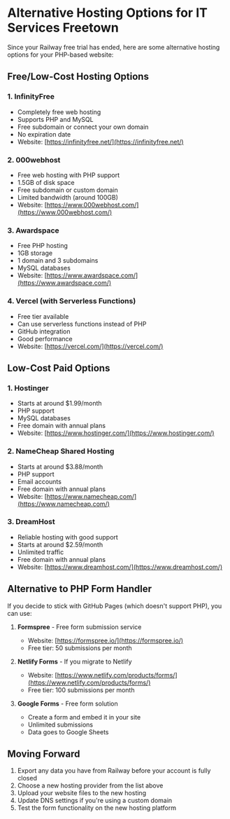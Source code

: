 # Alternative Hosting Options for IT Services Freetown

Since your Railway free trial has ended, here are some alternative hosting options for your PHP-based website:

## Free/Low-Cost Hosting Options

### 1. **InfinityFree**
- Completely free web hosting
- Supports PHP and MySQL
- Free subdomain or connect your own domain
- No expiration date
- Website: [https://infinityfree.net/](https://infinityfree.net/)

### 2. **000webhost**
- Free web hosting with PHP support
- 1.5GB of disk space
- Free subdomain or custom domain
- Limited bandwidth (around 100GB)
- Website: [https://www.000webhost.com/](https://www.000webhost.com/)

### 3. **Awardspace**
- Free PHP hosting
- 1GB storage
- 1 domain and 3 subdomains
- MySQL databases
- Website: [https://www.awardspace.com/](https://www.awardspace.com/)

### 4. **Vercel (with Serverless Functions)**
- Free tier available
- Can use serverless functions instead of PHP
- GitHub integration
- Good performance
- Website: [https://vercel.com/](https://vercel.com/)

## Low-Cost Paid Options

### 1. **Hostinger**
- Starts at around $1.99/month
- PHP support
- MySQL databases
- Free domain with annual plans
- Website: [https://www.hostinger.com/](https://www.hostinger.com/)

### 2. **NameCheap Shared Hosting**
- Starts at around $3.88/month
- PHP support
- Email accounts
- Free domain with annual plans
- Website: [https://www.namecheap.com/](https://www.namecheap.com/)

### 3. **DreamHost**
- Reliable hosting with good support
- Starts at around $2.59/month
- Unlimited traffic
- Free domain with annual plans
- Website: [https://www.dreamhost.com/](https://www.dreamhost.com/)

## Alternative to PHP Form Handler

If you decide to stick with GitHub Pages (which doesn't support PHP), you can use:

1. **Formspree** - Free form submission service
   - Website: [https://formspree.io/](https://formspree.io/)
   - Free tier: 50 submissions per month

2. **Netlify Forms** - If you migrate to Netlify
   - Website: [https://www.netlify.com/products/forms/](https://www.netlify.com/products/forms/)
   - Free tier: 100 submissions per month

3. **Google Forms** - Free form solution
   - Create a form and embed it in your site
   - Unlimited submissions
   - Data goes to Google Sheets

## Moving Forward

1. Export any data you have from Railway before your account is fully closed
2. Choose a new hosting provider from the list above
3. Upload your website files to the new hosting
4. Update DNS settings if you're using a custom domain
5. Test the form functionality on the new hosting platform
